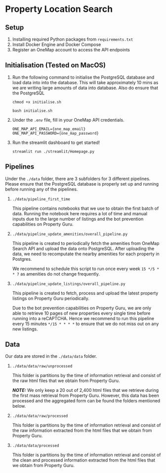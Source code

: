 # Property Location Search

## Setup

1. Installing required Python packages from `requirements.txt`
2. Install Docker Engine and Docker Compose
3. Register an OneMap account to access the API endpoints 

## Initialisation (Tested on MacOS)

1. Run the following command to initialise the PostgreSQL database and load data into into the database. This will take approximately 10 mins as we are writing large amounts of data into database. Also do ensure that the PostgreSQL

    ```
    chmod +x initialise.sh

    bash initialise.sh
    ```

2. Under the `.env` file, fill in your OneMap API credentials.

    ```
    ONE_MAP_API_EMAIL={one_map_email}
    ONE_MAP_API_PASSWORD={one_map_password}
    ```

3. Run the streamlit dashboard to get started!

    ```
    streamlit run ./streamlit/Homepage.py
    ```

## Pipelines
Under the `./data` folder, there are 3 subfolders for 3 different pipelines. Please ensure that the PostgreSQL database is properly set up and running before running any of the pipelines.

1. `./data/pipeline_first_time`
    
    This pipeline contains notebooks that we use to obtain the first batch of data. Running the notebook here requires a lot of time and manual inputs due to the large number of listings and the bot prevention capabilities on Property Guru.

2. `./data/pipeline_update_amenities/overall_pipeline.py`

    This pipeline is created to periodically fetch the amenities from OneMap Search API and upload the data onto PostgreSQL. After uploading the data, we need to recomputate the nearby amenities for each property in Postgres.

    We recommend to schedule this script to run once every week `15 */5 * * 7` as amenities do not change frequently.

3. `./data/pipeline_update_listings/overall_pipeline.py`

    This pipeline is created to fetch, process and upload the latest property listings on Property Guru periodically. 

    Due to the bot prevention capabilities on Property Guru, we are only able to retrieve 10 pages of new properties every single time before running into a reCAPTCHA. Hence we recommend to run this pipeline every 15 minutes `*/15 * * * *` to ensure that we do not miss out on any new listings.


## Data
Our data are stored in the `./data/data` folder.

1. `./data/data/raw/unprocessed`

    This folder is partitions by the time of information retrieval and consist of the raw html files that we obtain from Property Guru. 
    
    **_NOTE:_** We only keep a 20 out of 2,400 html files that we retrieve during the first mass retrieval from Property Guru. However, this data has been processed and the aggregated form can be found the folders mentioned below.

2. `./data/data/raw/processed`

    This folder is partitions by the time of information retrieval and consist of the raw information extracted from the html files that we obtain from Property Guru.

3. `./data/data/processed`

    This folder is partitions by the time of information retrieval and consist of the clean and processed information extracted from the html files that we obtain from Property Guru.